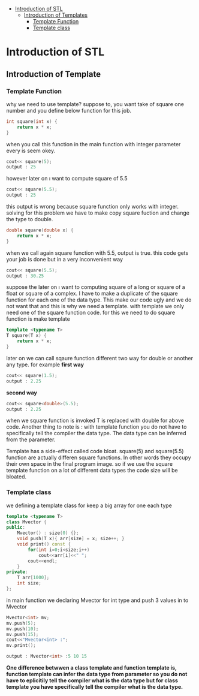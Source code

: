 - [Introduction of STL](#ios)
    - [Introduction of Templates](#iotemplate)
        - [Template Function](#ftemplate)
        - [Template class](#ctemplate)

# Introduction of STL
## Introduction of Template
### Template Function
why we need to use template? suppose to, you want take of square one number and you define below function for this job.
```cpp
int square(int x) {
    return x * x;
}
```
when you call this function in the main function with integer parameter every is seem okey.
```cpp
cout<< square(5);
output : 25
```
however later on ı want to compute square of 5.5
```cpp
cout<< square(5.5);
output : 25
```
this output is wrong because square function only works with integer. solving
for this problem we have to make copy square fuction and change the type to double. 
```cpp
double square(double x) {
    return x * x;
}
```
when we call again square function with 5.5, output is true. this code gets your job is done but in a very inconvenient way
```cpp
cout<< square(5.5);
output : 30.25
```
suppose the later on ı want to computing square of a long or square of a float or square of a complex.
I have to make a duplicate of the square function for each one of the data type. 
This make our code ugly and we do not want that and this is why we need a template.
with template we only need one of the square function code. for this  we need to do square 
function is make template

```cpp
template <typename T>
T square(T x) {
    return x * x;
}
```
later on  we can call sqaure function different two way for double or another any type.
for example
<strong>first way</strong>
```cpp
cout<< square(1.5);
output : 2.25
```
<strong>second way</strong>
```cpp
cout<< square<double>(5.5);
output : 2.25
```
when we square function is  invoked T is replaced with  double for above code.
Another thing to note is : with template function you do not have to specifically 
tell the compiler the data type. The data type can be inferred from the parameter.


Template has a side-effect called code bloat. square<int>(5) and square<double>(5.5) 
function are actually differen square functions. In other words they occupy their own 
space in the final program image. so if we use the square template function on a 
lot of different data types the code size will be bloated.

### Template class
we defining a template class for keep a big array for one each type
```cpp
template <typename T>
class Mvector {
public:
    Mvector() : size(0) {};
    void push(T x){ arr[size] = x; size++; }
    void print() const { 
        for(int i=0;i<size;i++)
            cout<<arr[i]<<" ";
        cout<<endl;
    }
private:
    T arr[1000];
    int size;
};
```
in main function we declaring Mvector for int type and  push 3 values in to Mvector
```cpp
Mvector<int> mv;
mv.push(5);
mv.push(10);
mv.push(15);
cout<<"Mvector<int> :";
mv.print();

output : Mvector<int> :5 10 15
```

<strong>One difference betwwen a class template and function template is, function template 
can infer the data type from parameter  so you do not have to eplicitily tell the compiler 
what is the data type but for class template you have specifically tell the compiler 
what is the data type.</strong>




